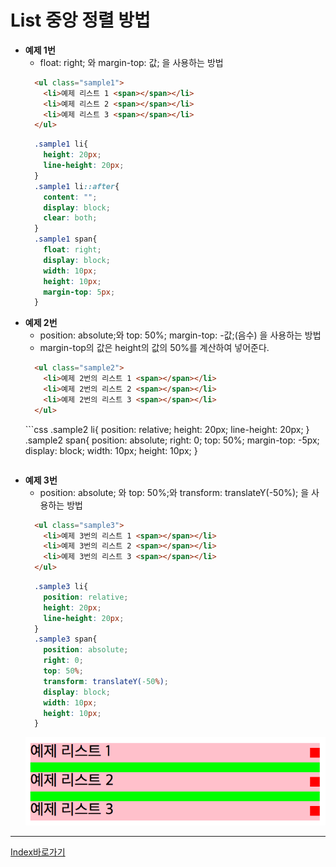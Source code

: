# List 중앙 정렬 방법
  - **예제 1번**
    - float: right; 와 margin-top: 값; 을 사용하는 방법
    ```html
      <ul class="sample1">
        <li>예제 리스트 1 <span></span></li>
        <li>예제 리스트 2 <span></span></li>
        <li>예제 리스트 3 <span></span></li>
      </ul>
    ```
    ```css
      .sample1 li{
        height: 20px;
        line-height: 20px;
      }
      .sample1 li::after{
        content: "";
        display: block;
        clear: both;    
      }
      .sample1 span{
        float: right;
        display: block;
        width: 10px;
        height: 10px;
        margin-top: 5px;
      }
    ```
  - **예제 2번**
    - position: absolute;와 top: 50%; margin-top: -값;(음수) 을 사용하는 방법
    - margin-top의 값은 height의 값의 50%를 계산하여 넣어준다.
    ```html
      <ul class="sample2">
        <li>예제 2번의 리스트 1 <span></span></li>
        <li>예제 2번의 리스트 2 <span></span></li>
        <li>예제 2번의 리스트 3 <span></span></li>
      </ul>
    ```
    ​```css
      .sample2 li{
        position: relative;
        height: 20px;
        line-height: 20px;
      }
      .sample2 span{
        position: absolute;
        right: 0;
        top: 50%;
        margin-top: -5px; 
        display: block;
        width: 10px;
        height: 10px;
      }
    ```
  - **예제 3번** 
    - position: absolute; 와 top: 50%;와 transform: translateY(-50%); 을 사용하는 방법
    ```html
      <ul class="sample3">
        <li>예제 3번의 리스트 1 <span></span></li>
        <li>예제 3번의 리스트 2 <span></span></li>
        <li>예제 3번의 리스트 3 <span></span></li>
      </ul>
    ```
    ```css
      .sample3 li{
        position: relative;
        height: 20px;
        line-height: 20px;
      }
      .sample3 span{
        position: absolute;
        right: 0;
        top: 50%;
        transform: translateY(-50%);
        display: block;
        width: 10px;
        height: 10px;
      }
    ```
    ![실행결과](img/sample.png)
    
------

[Index바로가기](#index)